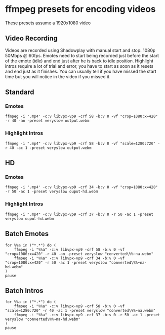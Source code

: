 # ffmpeg presets for encoding videos

These presets assume a 1920x1080 video

## Video Recording
Videos are recorded using Shadowplay with manual start and stop. 1080p 50Mbps @ 60fps.
Emotes need to start being recorded just before the start of the emote (idle) and end just after he is back to idle position.
Highlight intros require a lot of trial and error, you have to start as soon as it resets and end just as it finishes. You can usually tell if you have missed the start time but you will notice in the video if you missed it.

## Standard
### Emotes
`ffmpeg -i '.mp4' -c:v libvpx-vp9 -crf 58 -b:v 0 -vf "crop=1080:x=420" -r 40 -an -preset veryslow output.webm`
### Highlight Intros
`ffmpeg -i ".mp4" -c:v libvpx-vp9 -crf 58 -b:v 0 -vf "scale=1280:720" -r 40 -ac 1 -preset veryslow output.webm`

## HD
### Emotes
`ffmpeg -i '.mp4' -c:v libvpx-vp9 -crf 34 -b:v 0 -vf "crop=1080:x=420" -r 50 -ac 1 -preset veryslow ouput-hd.webm`
### Highlight Intros
`ffmpeg -i ".mp4" -c:v libvpx-vp9 -crf 37 -b:v 0 -r 50 -ac 1 -preset veryslow ouput-hd.webm`


## Batch Emotes
```
for %%a in ("*.*") do (
	ffmpeg -i "%%a" -c:v libvpx-vp9 -crf 58 -b:v 0 -vf "crop=1080:x=420" -r 40 -an -preset veryslow "converted\%%~na.webm"
	ffmpeg -i "%%a" -c:v libvpx-vp9 -crf 34 -b:v 0 -vf "crop=1080:x=420" -r 50 -ac 1 -preset veryslow "converted\%%~na-hd.webm"
)
pause
```

## Batch Intros
```
for %%a in ("*.*") do (
	ffmpeg -i "%%a" -c:v libvpx-vp9 -crf 58 -b:v 0 -vf "scale=1280:720" -r 40 -ac 1 -preset veryslow "converted\%%~na.webm"
	ffmpeg -i "%%a" -c:v libvpx-vp9 -crf 37 -b:v 0 -r 50 -ac 1 -preset veryslow "converted\%%~na-hd.webm"
)
pause
```
